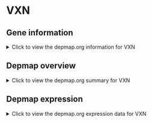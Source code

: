 <h1>VXN</h1>

<h2>Gene information</h2>
<details>
  <summary>Click to view the depmap.org information for VXN</summary>
  <iframe src="https://depmap.org/portal/gene/VXN?tab=about" style="border:none;width:100%;height:800px"></iframe>
</details>

<h2>Depmap overview</h2>
<details>
  <summary>Click to view the depmap.org summary for VXN</summary>
  <iframe src="https://depmap.org/portal/gene/VXN?tab=overview" style="border:none;width:100%;height:800px"></iframe>
</details>

<h2>Depmap expression</h2>
<details>
  <summary>Click to view the depmap.org expression data for VXN</summary>
  <iframe src="https://depmap.org/portal/gene/VXN?tab=characterization" style="border:none;width:100%;height:800px"></iframe>
</details>


<!--
<h2>Reactome Pathway diagram</h2>
PNAME
-->


